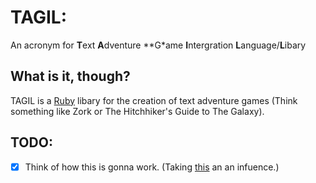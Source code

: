 TAGIL:
====== 

An acronym for **T**ext **A**dventure **G*ame **I**ntergration **L**anguage/**L**ibary

What is it, though?
-------------------

TAGIL is a [Ruby](https://www.ruby-lang.org/) libary for the creation of text adventure games
(Think something like Zork or The Hitchhiker's Guide to The Galaxy).

TODO:
-----------

- [x] Think of how this is gonna work. (Taking [this](http://en.wikipedia.org/wiki/Inform) an an infuence.)

